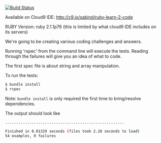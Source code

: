 [![Build Status](https://travis-ci.org/sabind/learn-2-code-ruby.svg?branch=master)](https://travis-ci.org/sabind/learn-2-code-ruby)

Available on Cloud9 IDE: http://c9.io/sabind/ruby-learn-2-code

RUBY Version: ruby 2.1.1p76 (this is limited by what cloud9 IDE includes on its servers)

We're going to be creating various coding challenges and answers.

Running 'rspec' from the command line will execute the tests. Reading through the
failures will give you an idea of what to code. 

The first spec file is about string and array manipulation.

To run the tests:

```bash
$ bundle install
$ rspec
```
Note: ```bundle install``` is only required the first time to bring/resolve dependencies.

The output should look like
```bash
......................................................

Finished in 0.01329 seconds (files took 2.28 seconds to load)
54 examples, 0 failures
```
